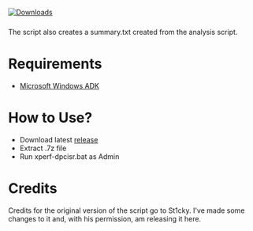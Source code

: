 [![Downloads](https://img.shields.io/github/downloads/Bry1k/Latency-Analysis/total.svg)](https://github.com/Bry1k/Latency-Analysis/releases)

###
The script also creates a summary.txt created from the analysis script.

# Requirements
- [Microsoft Windows ADK](https://learn.microsoft.com/en-us/windows-hardware/get-started/adk-install)

# How to Use?
- Download latest [release](https://github.com/Bry1k/Latency-Analysis/releases)
- Extract .7z file
- Run xperf-dpcisr.bat as Admin

# Credits
Credits for the original version of the script go to St1cky. I've made some changes to it and, with his permission, am releasing it here.

